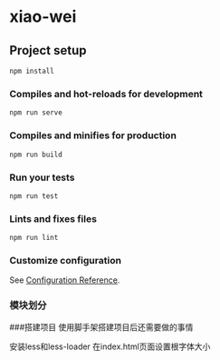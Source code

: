 # xiao-wei

## Project setup
```
npm install
```

### Compiles and hot-reloads for development
```
npm run serve
```

### Compiles and minifies for production
```
npm run build
```

### Run your tests
```
npm run test
```

### Lints and fixes files
```
npm run lint
```

### Customize configuration
See [Configuration Reference](https://cli.vuejs.org/config/).





### 模块划分


###搭建项目
使用脚手架搭建项目后还需要做的事情

安装less和less-loader
在index.html页面设置根字体大小


